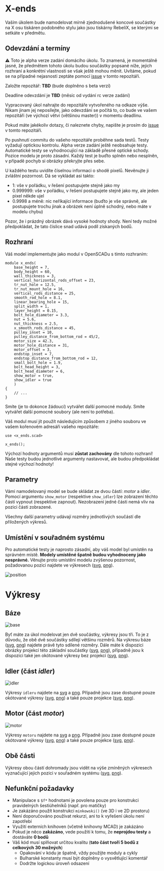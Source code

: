 # X-ends

Vaším úkolem bude namodelovat mírně zjednodušené koncové součástky na X osu tiskáren podobného stylu jako jsou tiskárny RebeliX, se kterými se setkáte v předmětu.

## Odevzdání a termíny

:warning: Toto je alpha verze zadání domácího úkolu.
To znamená, je momentálně jasné, že předmětem tohoto úkolu budou součástky
popsané níže, jejich rozhraní a konkrétní vlastnosti se však ještě mohou měnit.
Uvítáme, pokud se na případné nejasnosti zeptáte pomocí
[issue] v tomto repozitáři.

Založte repozitář: **TBD** (bude doplněno s beta verzí)

Deadline odevzdání je **TBD** (měsíc od vydání rc verze zadání)

Vypracovaný úkol nahrajte do repozitáře vytvořeného na odkaze výše.
Nikam jinam jej neposílejte, jako odevzdání se počítá to,
co bude ve vašem repozitáři (ve výchozí větvi (většinou master))
v momentu deadlinu.

Pokud máte jakékoliv dotazy, či naleznete chyby, napište je prosím do
[issue] v tomto repozitáři.

[issue]: https://github.com/3DprintFIT/B182HW-Assignmet/issues

Po pushnutí commitu do vašeho repozitáře proběhne sada testů.
Testy vyžadují optickou kontrolu. Alpha verze zadání ještě neobsahuje testy.
Automatické testy se vyhodnocující na základě přesné optické schody.
Pozice modelu je proto zásadní.
Každý test je buďto splněn nebo nesplněn, v případě pochyb si obrázky překryjte přes sebe.

U každého testu uvidíte číselnou informaci o shodě pixelů. Nevěnujte ji zvláštní pozornost.
Dá se vykládat asi takto:

 * 1: vše v pořádku, v řešení postupujete stejně jako my
 * 0.999999: vše v pořádku, v řešení postupujete stejně jako my, ale jeden pixel někde ujel
 * 0.9998 a méně: nic neříkající informace (buďto je vše správně, ale postupujete trochu jinak a obrázek není úplně schodný, nebo máte v modelu chybu)

Pozor, že i prázdný obrázek dává vysoké hodnoty shody.
Není tedy možné předpokládat, že tato číslice snad udává podíl získaných bodů.

## Rozhraní

Váš model implementujte jako modul v OpenSCADu s tímto rozhraním:

```scad
module x_ends(
	base_height = 7,
	body_height = 60,
	wall_thickness = 3,
	vertical_horizontal_rods_offset = 23,
	tr_nut_hole = 12.5,
	tr_nut_mount_hole = 16,
	vertical_rods_distance = 25,
	smooth_rod_hole = 8.1,
	linear_bearing_hole = 15,
	split_width = 1,
	layer_height = 0.15,
	bolt_hole_diameter = 3.3,
	nut = 5.6,
	nut_thickness = 2.5,
	x_smooth_rods_distance = 45,
	pulley_inset = 10,
	pulley_distance_from_bottom_rod = 45/2,
	motor_size = 42.3,
	motor_hole_distance = 31,
	motor_offset = 3,
	endstop_inset = 7,
	endstop_distance_from_bottom_rod = 12,
	small_bolt_hole = 1.9,
	bolt_head_height = 3,
	bolt_head_diameter = 6,
	show_motor = true,
	show_idler = true
	)
{
    // ...
}
```

Smíte (je to dokonce žádoucí) vytvářet další pomocné moduly.
Smíte vytvářet další pomocné soubory (ale není to potřeba).

Váš modul musí jít použít následujícím způsobem z jiného souboru ve vašem
kořenovém adresáři vašeho repozitáře:

```scad
use <x_ends.scad>

x_ends();
```

Výchozí hodnoty argumentů musí **zůstat zachovány** dle tohoto rozhraní!
Naše testy budou jednotlivé argumenty nastavovat,
ale budou předpokládat stejné výchozí hodnoty!


## Parametry

Vámi namodelovaný model se bude skládat ze dvou částí: _motor_ a _idler_.
Pomocí argumentu `show_motor` (respektive  `show_idler`) lze zobrazení těchto
částí vypnout (respektive zapnout).
Nezobrazení jedné části nemá vliv na pozici části zobrazené.

Všechny další parametry udávají rozměry jednotlivých součástí dle přiložených
výkresů.


## Umístění v souřadném systému
Pro automatické testy je naprosto zásadní,
aby váš model byl umístěn na správném místě.
**Modely umístěné špatně budou vyhodnoceny jako nesprávné.**
Věnujte proto umístění modelu zvýšenou pozornost, požadovanou pozici najdete ve výkresech ([svg](drawings/position.svg), [png](drawings/position.svg.png)).

![position](drawings/position.svg)


# Výkresy

## Báze
![base](drawings/base_projections.svg)

Byť máte za úkol modelovat jen dvě součástky, výkresy jsou tři. To je z důvodu, že obě dvě součástky sdílejí většinu rozměrů.
Na výkresu báze ([svg](drawings/base_drawing.svg), [png](drawings/base_drawing.svg.png)) najdete právě tyto sdílené rozměry.
Dále máte k dispozici obrázky projekcí této základní součástky ([svg](drawings/base_projections.svg), [png](drawings/base_projections.svg.png)), případně jsou k dispozici také jen okótované výkresy bez projekcí  ([svg](drawings/base_dimensions.svg), [png](drawings/base_dimensions.svg.png)).

## Idler (část _idler_)
![idler](drawings/idler_projections.svg)

Výkresy `idleru` najdete na [svg](drawings/idler_drawing.svg) a [png](drawings/idler_drawing.svg.png). Případně jsou zase dostupné pouze okótované výkresy ([svg](drawings/idler_dimensions.svg), [png](drawings/idler_dimension.svg.png)) a také pouze projekce ([svg](drawings/idler_projections.svg), [png](drawings/idler_projections.svg.png)).

## Motor (část _motor_)
![motor](drawings/motor_projections.svg)

Výkresy `motoru` najdete na [svg](drawings/motor_drawing.svg) a [png](drawings/motor_drawing.svg.png). Případně jsou zase dostupné pouze okótované výkresy ([svg](drawings/motor_dimensions.svg), [png](drawings/motor_dimension.svg.png)) a také pouze projekce ([svg](drawings/motor_projections.svg), [png](drawings/motor_projections.svg.png)).


## Obě části
Výkresy obou částí dohromady jsou vidět na výše zmíněných výkresech vyznačující jejich pozici v souřadném systému ([svg](drawings/position.svg), [png](drawings/position.svg.png)).

## Nefunkční požadavky

  - Manipulace s `$f*` hodnotami je povolena pouze pro konstrukci pravidelných šestiúhelníků (např. pro matičky)
  - Je zakázáno použít konstrukci `minkowski()` (ve 3D i ve 2D prostoru)
  - Není doporučováno používat rekurzi, ani to k vyřešení úkolu není zapotřebí
  - Využití externích knihoven (včetně knihovny MCAD) je zakázáno
  - Pokud je něco **zakázáno**, vede použití k tomu, že **neprojdou testy** a dostáváte **0 bodů**
  - Váš kód musí splňovat určitou kvalitu (**tato část tvoří 5 bodů z celkových 30 možných**)
    - Opakování v kódu je špatně, vždy použijte moduly a cykly
    - Bulharské konstanty musí být doplněny o vysvětlující komentář
    - Dodržte logickou úroveň odsazení
